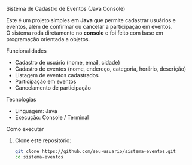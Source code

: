 Sistema de Cadastro de Eventos (Java Console)

Este é um projeto simples em **Java** que permite cadastrar usuários e eventos, além de confirmar ou cancelar a participação em eventos.  
O sistema roda diretamente no **console** e foi feito com base em programação orientada a objetos.

Funcionalidades
- Cadastro de usuário (nome, email, cidade)  
- Cadastro de eventos (nome, endereço, categoria, horário, descrição)  
- Listagem de eventos cadastrados  
- Participação em eventos  
- Cancelamento de participação  

Tecnologias
- Linguagem: Java
- Execução: Console / Terminal 

Como executar

1. Clone este repositório:
   ```bash
   git clone https://github.com/seu-usuario/sistema-eventos.git
   cd sistema-eventos
